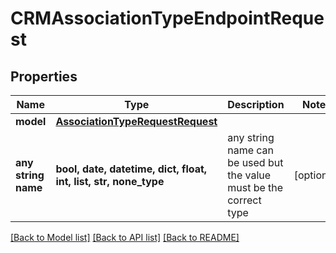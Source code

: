 # CRMAssociationTypeEndpointRequest


## Properties
Name | Type | Description | Notes
------------ | ------------- | ------------- | -------------
**model** | [**AssociationTypeRequestRequest**](AssociationTypeRequestRequest.md) |  | 
**any string name** | **bool, date, datetime, dict, float, int, list, str, none_type** | any string name can be used but the value must be the correct type | [optional]

[[Back to Model list]](../README.md#documentation-for-models) [[Back to API list]](../README.md#documentation-for-api-endpoints) [[Back to README]](../README.md)


